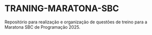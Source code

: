 # TRANING-MARATONA-SBC
Repositório para realização e organização de questões de treino para a Maratona SBC de Programação 2025.
